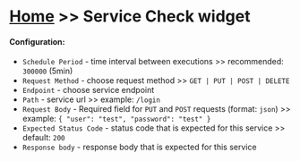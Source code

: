 # [Home](/cogboard/) >> Service Check widget

#### Configuration:

- `Schedule Period` - time interval between executions >> recommended: `300000` (5min)
- `Request Method` - choose request method >> `GET | PUT | POST | DELETE`
- `Endpoint` - choose service endpoint
- `Path` - service url >> example: `/login`
- `Request Body` - Required field for `PUT` and `POST` requests (format: `json`) >> example: `{ "user": "test", "password": "test" }`
- `Expected Status Code` - status code that is expected for this service >> default: `200`
- `Response body` - response body that is expected for this service
